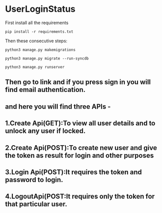 # UserLoginStatus
First install all the requirements
```
pip install -r requirements.txt
```
Then these consecutive steps:
```
python3 manage.py makemigrations
```
```
python3 manage.py migrate --run-syncdb
```
```
python3 manage.py runserver
```

## Then go to link and if you press sign in you will find email authentication.
## and here you will find three APIs -
## 1.Create Api(GET):To view all user details and to unlock any user if locked.
## 2.Create Api(POST):To create new user and give the token as result for login and other purposes
## 3.Login Api(POST):It requires the token and password to login.
## 4.LogoutApi(POST:It requires only the token for that particular user.
